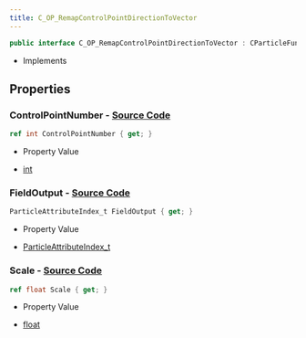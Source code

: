 ```yaml
---
title: C_OP_RemapControlPointDirectionToVector
---
```


```csharp
public interface C_OP_RemapControlPointDirectionToVector : CParticleFunctionOperator, CParticleFunction, ISchemaClass<CParticleFunction>, ISchemaClass<CParticleFunctionOperator>, ISchemaClass<C_OP_RemapControlPointDirectionToVector>, ISchemaField, ISchemaClass, INativeHandle
```

- Implements

## Properties

### **ControlPointNumber** - [Source Code](https://github.com/swiftly-solution/swiftlys2/blob/main/managed/src/SwiftlyS2.Generated/Schemas/Interfaces/C_OP_RemapControlPointDirectionToVector.cs#L20)

```csharp
ref int ControlPointNumber { get; }
```

- Property Value

- [int](https://learn.microsoft.com/dotnet/api/system.int32)

### **FieldOutput** - [Source Code](https://github.com/swiftly-solution/swiftlys2/blob/main/managed/src/SwiftlyS2.Generated/Schemas/Interfaces/C_OP_RemapControlPointDirectionToVector.cs#L16)

```csharp
ParticleAttributeIndex_t FieldOutput { get; }
```

- Property Value

- [ParticleAttributeIndex_t](/docs/api/shared/schemadefinitions/particleattributeindex_t)

### **Scale** - [Source Code](https://github.com/swiftly-solution/swiftlys2/blob/main/managed/src/SwiftlyS2.Generated/Schemas/Interfaces/C_OP_RemapControlPointDirectionToVector.cs#L18)

```csharp
ref float Scale { get; }
```

- Property Value

- [float](https://learn.microsoft.com/dotnet/api/system.single)

